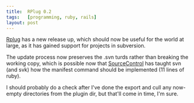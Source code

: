 ```yaml
---
title:  RPlug 0.2
tags:   [programming, ruby, rails]
layout: post
---
```

[Rplug][] has a new release up, which should now be useful for the world at large, as it has gained support for projects in subversion.

The update process now preserves the .svn turds rather than breaking the working copy, which is possible now that [SourceControl][] has taught svn (and svk) how the manifest command should be implemented (11 lines of ruby).

I should probably do a check after I've done the export and cull any now-empty directories from the plugin dir, but that'll come in time, I'm sure.

[RPlug]: http://rubyforge.org/projects/rplug
[SourceControl]: http://rubyforge.org/projects/sourcecontrol

